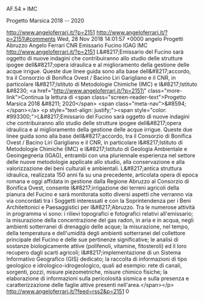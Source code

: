 AF.54 » IMC

Progetto Marsica 2018 -- 2020

http://www.angeloferrari.it/?p=2151 http://www.angeloferrari.it/?p=2151\#comments Wed, 28 Nov 2018 14:01:57 +0000 angelo Progetti Abruzzo Angelo Ferrari CNR Emissario Fucino IGAG IMC http://www.angeloferrari.it/?p=2151 L&\#8217;Emissario del Fucino sarà oggetto di nuove indagini che contribuiranno allo studio delle strutture ipogee dell&\#8217;opera idraulica e al miglioramento della gestione delle acque irrigue. Queste due linee guida sono alla base dell&\#8217;accordo, tra il Consorzio di Bonifica Ovest / Bacino Liri Garigliano e il CNR, in particolare l&\#8217;Istituto di Metodologie Chimiche (IMC) e l&\#8217;Istituto &\#8230; \<a href=\"http://www.angeloferrari.it/?p=2151\" class=\"more-link\"\>Continua la lettura di \<span class=\"screen-reader-text\"\>Progetto Marsica 2018 &\#8211; 2020\</span\> \<span class=\"meta-nav\"\>&\#8594;\</span\>\</a\> \<p style=\"text-align: justify;\"\>\<span style=\"color: \#993300;\"\>L&\#8217;Emissario del Fucino sarà oggetto di nuove indagini che contribuiranno allo studio delle strutture ipogee dell&\#8217;opera idraulica e al miglioramento della gestione delle acque irrigue. Queste due linee guida sono alla base dell&\#8217;accordo, tra il Consorzio di Bonifica Ovest / Bacino Liri Garigliano e il CNR, in particolare l&\#8217;Istituto di Metodologie Chimiche (IMC) e l&\#8217;Istituto di Geologia Ambientale e Geoingegneria (IGAG), entrambi con una pluriennale esperienza nel settore delle nuove metodologie applicate allo studio, alla conservazione e alla valorizzazione dei beni culturali e ambientali. L&\#8217;antica struttura idraulica, realizzata 150 anni fa su una precedente, articolata opera di epoca romana e oggi affidata in gestione dalla Regione Abruzzo al Consorzio di Bonifica Ovest,  consente l&\#8217;irrigazione dei terreni agricoli della pianura del Fucino e sarà monitorata sotto diversi aspetti che verranno via via concordati tra i Soggetti interessati e con la Soprintendenza per i Beni Architettonici e Paesaggistici per l&\#8217;Abruzzo. Tra le numerose attività in programma vi sono: i rilievi topografici e fotografici relativi all'emissario; la misurazione della concentrazione del gas radon, in aria e in acqua, negli ambienti sotterranei di drenaggio delle acque; la misurazione, nel tempo, della temperatura e dell'umidità degli ambienti sotterranei del collettore principale del Fucino e delle sue pertinenze significative; le analisi di sostanze biologicamente attive (polifenoli, vitamine, fitosteroli) ed il loro recupero dagli scarti agricoli; l&\#8217;implementazione di un Sistema Informativo Geografico (GIS) dedicato;  la raccolta di informazioni di tipo geologico e idrologico-idrogeologico, quali ad esempio: rete di canali, sorgenti, pozzi, misure piezometriche, misure chimico fisiche; la elaborazione di informazioni sulla pericolosità sismica e sulla presenza e caratterizzazione delle faglie attive presenti nell'area.\</span\>\</p\> http://www.angeloferrari.it/?feed=rss2&p=2151 0

